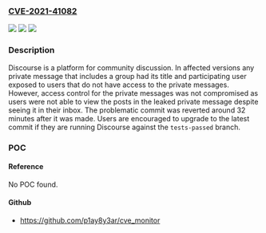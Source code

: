 ### [CVE-2021-41082](https://cve.mitre.org/cgi-bin/cvename.cgi?name=CVE-2021-41082)
![](https://img.shields.io/static/v1?label=Product&message=discourse&color=blue)
![](https://img.shields.io/static/v1?label=Version&message=n%2Fa&color=blue)
![](https://img.shields.io/static/v1?label=Vulnerability&message=CWE-200%3A%20Exposure%20of%20Sensitive%20Information%20to%20an%20Unauthorized%20Actor&color=brighgreen)

### Description

Discourse is a platform for community discussion. In affected versions any private message that includes a group had its title and participating user exposed to users that do not have access to the private messages. However, access control for the private messages was not compromised as users were not able to view the posts in the leaked private message despite seeing it in their inbox. The problematic commit was reverted around 32 minutes after it was made. Users are encouraged to upgrade to the latest commit if they are running Discourse against the `tests-passed` branch.

### POC

#### Reference
No POC found.

#### Github
- https://github.com/p1ay8y3ar/cve_monitor

